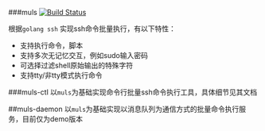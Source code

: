 ###muls
[![Build Status](https://travis-ci.org/nullne/muls.svg?branch=master)](https://travis-ci.org/nullne/muls)

根据`golang ssh` 实现ssh命令批量执行，有以下特性：

- 支持执行命令，脚本
- 支持多次无记忆交互，例如sudo输入密码
- 可选择过滤shell原始输出的特殊字符
- 支持tty/非tty模式执行命令

###muls-ctl
以`muls`为基础实现命令行批量ssh命令执行工具，具体细节见其文档

##muls-daemon
以`muls`为基础实现以消息队列为通信方式的批量命令执行服务，目前仅为demo版本
